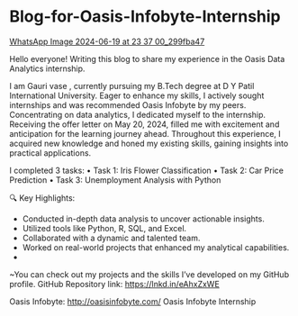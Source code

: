 # Blog-for-Oasis-Infobyte-Internship

[WhatsApp Image 2024-06-19 at 23 37 00_299fba47](https://github.com/GauriVase/Blog-for-Oasis-Infobyte-Internship/assets/171481955/1ba2c0b2-9a92-460e-b2ad-8e3adfc09c04)


Hello everyone!
Writing this blog to share my experience in the Oasis Data Analytics internship.

I am Gauri vase , currently pursuing my B.Tech degree at D Y Patil International University. Eager to enhance my skills, I actively sought internships and was recommended Oasis Infobyte by my peers. Concentrating on data analytics, I dedicated myself to the internship. Receiving the offer letter on May 20, 2024, filled me with excitement and anticipation for the learning journey ahead. Throughout this experience, I acquired new knowledge and honed my existing skills, gaining insights into practical applications.

I completed 3 tasks:
• Task 1: Iris Flower Classification
• Task 2: Car Price Prediction
• Task 3: Unemployment Analysis with Python

🔍 Key Highlights:
- Conducted in-depth data analysis to uncover actionable insights.
- Utilized tools like Python, R, SQL, and Excel.
- Collaborated with a dynamic and talented team.
- Worked on real-world projects that enhanced my analytical capabilities.
- 
~You can check out my projects and the skills I’ve developed on my GitHub profile.
 GitHub Repository link: https://lnkd.in/eAhxZxWE

Oasis Infobyte: http://oasisinfobyte.com/
Oasis Infobyte Internship
